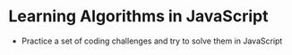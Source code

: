 # Learning Algorithms in JavaScript

- Practice a set of coding challenges and try to solve them in JavaScript
